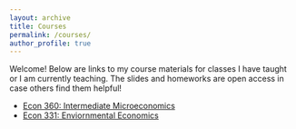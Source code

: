 ```yaml
---
layout: archive
title: Courses
permalink: /courses/
author_profile: true
---
```


Welcome! Below are links to my course materials for classes I have taught or I am currently teaching.
The slides and homeworks are open access in case others find them helpful!

- [Econ 360: Intermediate Microeconomics](/econ360/)
- [Econ 331: Enviornmental Economics](/econ331/)

